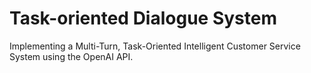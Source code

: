 # Task-oriented Dialogue System
Implementing a Multi-Turn, Task-Oriented Intelligent Customer Service System using the OpenAI API.
